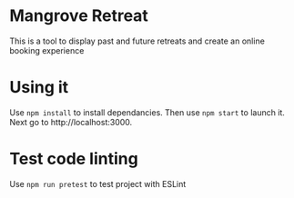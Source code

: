 # Mangrove Retreat
This is a tool to display past and future retreats and create an online booking experience

# Using it
Use `npm install` to install dependancies. Then use `npm start` to launch it. Next go to http://localhost:3000.

# Test code linting
Use `npm run pretest` to test project with ESLint